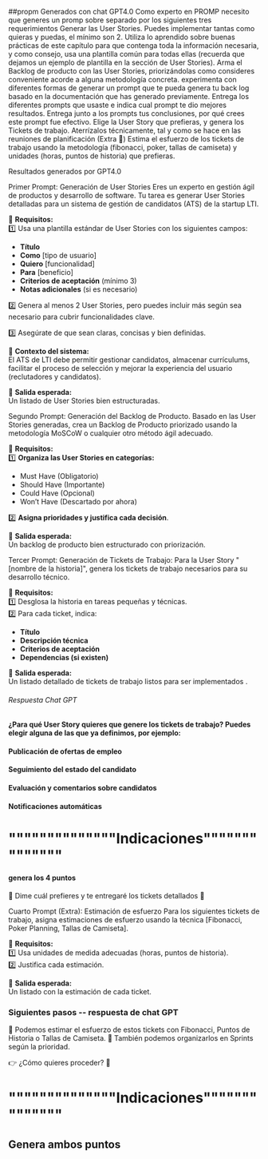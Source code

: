 ##propm Generados con chat GPT4.0
Como experto en PROMP necesito que generes un promp sobre separado por los siguientes tres requerimientos Generar las User Stories. Puedes implementar tantas como quieras y puedas, el mínimo son 2. Utiliza lo aprendido sobre buenas prácticas de este capítulo para que contenga toda la información necesaria, y como consejo, usa una plantilla común para todas ellas (recuerda que dejamos un ejemplo de plantilla en la sección de User Stories).
Arma el Backlog de producto con las User Stories, priorizándolas como consideres conveniente acorde a alguna metodología concreta. experimenta con diferentes formas de generar un prompt que te pueda genera tu back log basado en la documentación que has generado previamente. Entrega los diferentes prompts que usaste e indica cual prompt te dio mejores resultados. Entrega junto a los prompts tus conclusiones, por qué crees este prompt fue efectivo. 
Elige la User Story que prefieras, y genera los Tickets de trabajo. Aterrízalos técnicamente, tal y como se hace en las reuniones de planificación
(Extra 🎁) Estima el esfuerzo de los tickets de trabajo usando la metodología (fibonacci, poker, tallas de camiseta) y unidades (horas, puntos de historia) que prefieras. 

Resultados generados por GPT4.0

Primer Prompt: Generación de User Stories
Eres un experto en gestión ágil de productos y desarrollo de software. Tu tarea es generar User Stories detalladas para un sistema de gestión de candidatos (ATS) de la startup LTI.  

📌 **Requisitos:**  
1️⃣ Usa una plantilla estándar de User Stories con los siguientes campos:  
   - **Título**  
   - **Como** [tipo de usuario]  
   - **Quiero** [funcionalidad]  
   - **Para** [beneficio]  
   - **Criterios de aceptación** (mínimo 3)  
   - **Notas adicionales** (si es necesario)  

2️⃣ Genera al menos 2 User Stories, pero puedes incluir más según sea necesario para cubrir funcionalidades clave.  

3️⃣ Asegúrate de que sean claras, concisas y bien definidas.  

📂 **Contexto del sistema:**  
El ATS de LTI debe permitir gestionar candidatos, almacenar currículums, facilitar el proceso de selección y mejorar la experiencia del usuario (reclutadores y candidatos).  

📌 **Salida esperada:**  
Un listado de User Stories bien estructuradas.  

Segundo Prompt: Generación del Backlog de Producto.
Basado en las User Stories generadas, crea un Backlog de Producto priorizado usando la metodología MoSCoW o cualquier otro método ágil adecuado.  

📌 **Requisitos:**  
1️⃣ **Organiza las User Stories en categorías:**  
   - Must Have (Obligatorio)  
   - Should Have (Importante)  
   - Could Have (Opcional)  
   - Won’t Have (Descartado por ahora)  

2️⃣ **Asigna prioridades y justifica cada decisión**.  

📌 **Salida esperada:**  
Un backlog de producto bien estructurado con priorización.  


Tercer Prompt: Generación de Tickets de Trabajo:
Para la User Story "[nombre de la historia]", genera los tickets de trabajo necesarios para su desarrollo técnico.  

📌 **Requisitos:**  
1️⃣ Desglosa la historia en tareas pequeñas y técnicas.  
2️⃣ Para cada ticket, indica:  
   - **Título**  
   - **Descripción técnica**  
   - **Criterios de aceptación**  
   - **Dependencias (si existen)**  

📌 **Salida esperada:**  
Un listado detallado de tickets de trabajo listos para ser implementados
. 

###### Respuesta Chat GPT

#### ¿Para qué User Story quieres que genere los tickets de trabajo? Puedes elegir alguna de las que ya definimos, por ejemplo:

#### Publicación de ofertas de empleo

#### Seguimiento del estado del candidato

#### Evaluación y comentarios sobre candidatos

#### Notificaciones automáticas

# """"""""""""""Indicaciones"""""""""""""" 

#### genera los 4 puntos



📌 Dime cuál prefieres y te entregaré los tickets detallados 🚀


Cuarto Prompt (Extra): Estimación de esfuerzo
Para los siguientes tickets de trabajo, asigna estimaciones de esfuerzo usando la técnica [Fibonacci, Poker Planning, Tallas de Camiseta].  

📌 **Requisitos:**  
1️⃣ Usa unidades de medida adecuadas (horas, puntos de historia).  
2️⃣ Justifica cada estimación.  

📌 **Salida esperada:**  
Un listado con la estimación de cada ticket.  

### Siguientes pasos -- respuesta de chat GPT

🔹 Podemos estimar el esfuerzo de estos tickets con Fibonacci, Puntos de Historia o Tallas de Camiseta.
🔹 También podemos organizarlos en Sprints según la prioridad.

👉 ¿Cómo quieres proceder? 🚀

# """"""""""""""Indicaciones"""""""""""""" 

##  Genera ambos puntos